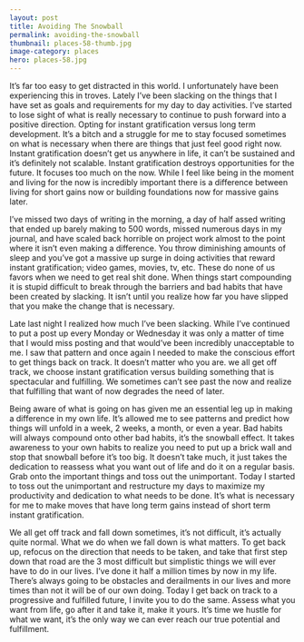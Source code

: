 ```yaml
---
layout: post
title: Avoiding The Snowball
permalink: avoiding-the-snowball
thumbnail: places-58-thumb.jpg
image-category: places
hero: places-58.jpg
---
```




It’s far too easy to get distracted in this world. I unfortunately have been experiencing this in troves. Lately I’ve been slacking on the things that I have set as goals and requirements for my day to day activities. I’ve started to lose sight of what is really necessary to continue to push forward into a positive direction. Opting for instant gratification versus long term development. It’s a bitch and a struggle for me to stay focused sometimes on what is necessary when there are things that just feel good right now. Instant gratification doesn’t get us anywhere in life, it can’t be sustained and it’s definitely not scalable. Instant gratification destroys opportunities for the future. It focuses too much on the now. While I feel like being in the moment and living for the now is incredibly important there is a difference between living for short gains now or building foundations now for massive gains later.

I’ve missed two days of writing in the morning, a day of half assed writing that ended up barely making to 500 words, missed numerous days in my journal, and have scaled back horrible on project work almost to the point where it isn’t even making a difference. You throw diminishing amounts of sleep and you’ve got a massive up surge in doing activities that reward instant gratification; video games, movies, tv, etc. These do none of us favors when we need to get real shit done. When things start compounding it is stupid difficult to break through the barriers and bad habits that have been created by slacking. It isn’t until you realize how far you have slipped that you make the change that is necessary.

Late last night I realized how much I’ve been slacking. While I’ve continued to put a post up every Monday or Wednesday it was only a matter of time that I would miss posting and that would’ve been incredibly unacceptable to me. I saw that pattern and once again I needed to make the conscious effort to get things back on track. It doesn’t matter who you are. we all get off track, we choose instant gratification versus building something that is spectacular and fulfilling. We sometimes can’t see past the now and realize that fulfilling that want of now degrades the need of later.

Being aware of what is going on has given me an essential leg up in making a difference in my own life. It’s allowed me to see patterns and predict how things will unfold in a week, 2 weeks, a month, or even a year. Bad habits will always compound onto other bad habits, it’s the snowball effect. It takes awareness to your own habits to realize you need to put up a brick wall and stop that snowball before it’s too big. It doesn’t take much, it just takes the dedication to reassess what you want out of life and do it on a regular basis. Grab onto the important things and toss out the unimportant. Today I started to toss out the unimportant and restructure my days to maximize my productivity and dedication to what needs to be done. It’s what is necessary for me to make moves that have long term gains instead of short term instant gratification.

We all get off track and fall down sometimes, it’s not difficult, it’s actually quite normal. What we do when we fall down is what matters. To get back up, refocus on the direction that needs to be taken, and take that first step down that road are the 3 most difficult but simplistic things we will ever have to do in our lives. I’ve done it half a million times by now in my life. There’s always going to be obstacles and derailments in our lives and more times than not it will be of our own doing. Today I get back on track to a progressive and fulfilled future, I invite you to do the same. Assess what you want from life, go after it and take it, make it yours.  It’s time we hustle for what we want, it’s the only way we can ever reach our true potential and fulfillment.
